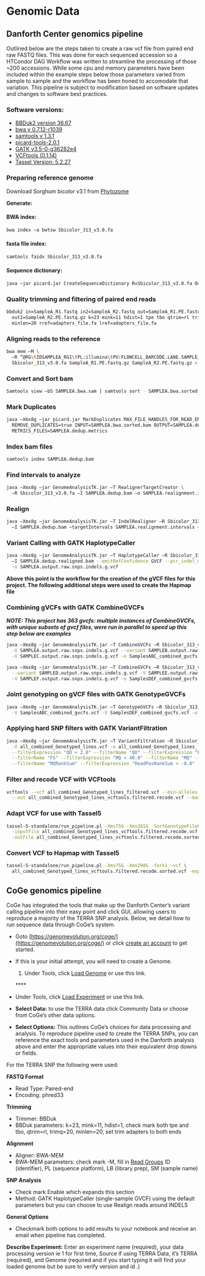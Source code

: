 # Genomic Data

## Danforth Center genomics pipeline

Outlined below are the steps taken to create a raw vcf file from paired end raw FASTQ files. This was done for each sequenced accession so a HTCondor DAG Workflow was written to streamline the processing of those ~200 accessions. While some cpu and memory parameters have been included within the example steps below those parameters varied from sample to sample and the workflow has been honed to accomodate that variation. This pipeline is subject to modification based on software updates and changes to software best practices.

### Software versions:

* [BBDuk2 version 36.67](https://jgi.doe.gov/data-and-tools/bbtools/bb-tools-user-guide/bbduk-guide/)
* [bwa v 0.7.12-r1039](http://bio-bwa.sourceforge.net)
* [samtools v 1.3.1](http://samtools.sourceforge.net)
* [picard-tools-2.0.1](https://broadinstitute.github.io/picard)
* [GATK v3.5-0-g36282e4](https://software.broadinstitute.org/gatk)
* [VCFtools \(0.1.14\)](https://vcftools.github.io)
* [Tassel Version: 5.2.27](https://bitbucket.org/tasseladmin/tassel-5-source/wiki/Home)

### Preparing reference genome

Download Sorghum bicolor v3.1 from [Phytozome](https://phytozome.jgi.doe.gov/pz/portal.html#!info?alias=Org_Sbicolor)

**Generate:**

#### BWA index:

```bash
bwa index –a bwtsw Sbicolor_313_v3.0.fa
```

#### fasta file index:

```bash
samtools faidx Sbicolor_313_v3.0.fa
```

#### Sequence dictionary:

```bash
java –jar picard.jar CreateSequenceDictionary R=Sbicolor_313_v3.0.fa O=Sbicolor_313_v3.0.dict
```

### Quality trimming and filtering of paired end reads

```bash
bbduk2 in=SampleA_R1.fastq in2=SampleA_R2.fastq out=SampleA_R1.PE.fastq.gz \
  out2=SampleA_R2.PE.fastq.gz k=23 mink=11 hdist=1 tpe tbo qtrim=rl trimq=20 \
  minlen=20 rref=adapters_file.fa lref=adapters_file.fa
```

### Aligning reads to the reference

```bash
bwa mem –M \
  –R “@RG\tIDSAMPLEA_RG1\tPL:illumina\tPU:FLOWCELL_BARCODE.LANE.SAMPLE_BARCODE_RG_UNIT\tLB:libraryprep-lib1\tSM:SAMPLEA” \
  Sbicolor_313_v3.0.fa SampleA_R1.PE.fastq.gz SampleA_R2.PE.fastq.gz > SAMPLEA.bwa.sam
```

### Convert and Sort bam

```bash
Samtools view –bS SAMPLEA.bwa.sam | samtools sort - SAMPLEA.bwa.sorted
```

### Mark Duplicates

```bash
java –Xmx8g –jar picard.jar MarkDuplicates MAX_FILE_HANDLES_FOR_READ_ENDS_MAP=1000 \
  REMOVE_DUPLICATES=true INPUT=SAMPLEA.bwa.sorted.bam OUTPUT=SAMPLEA.dedup.bam \
  METRICS_FILES=SAMPLEA.dedup.metrics
```

### Index bam files

```bash
samtools index SAMPLEA.dedup.bam
```

### Find intervals to analyze

```bash
java –Xmx8g –jar GenomeAnalysisTK.jar –T RealignerTargetCreator \
  –R Sbicolor_313_v3.0.fa –I SAMPLEA.dedup.bam –o SAMPLEA.realignment.intervals
```

### Realign

```bash
java –Xmx8g –jar GenomeAnalysisTK.jar –T IndelRealigner –R Sbicolor_313_v3.0.fa \
  –I SAMPLEA.dedup.bam –targetIntervals SAMPLEA.realignment.intervals –o SAMPLEA.dedup.realigned.bam
```

### Variant Calling with GATK HaplotypeCaller

```bash
java –Xmx8g –jar GenomeAnalysisTK.jar –T HaplotypeCaller –R Sbicolor_313_v3.0.fa \
  –I SAMPLEA.dedup.realigned.bam --emitRefConfidence GVCF --pcr_indel_model NONE \
  -o SAMPLEA.output.raw.snps.indels.g.vcf
```

**Above this point is the workflow for the creation of the gVCF files for this project. The following additional steps were used to create the Hapmap file**

### Combining gVCFs with GATK CombineGVCFs

_**NOTE: This project has 363 gvcfs: multiple instances of CombineGVCFs, with unique subsets of gvcf files, were run in parallel to speed up this step below are examples**_

```bash
java –Xmx8g –jar GenomeAnalysisTK.jar –T CombineGVCFs –R Sbicolor_313_v3.0.fa \
  -V SAMPLEA.output.raw.snps.indels.g.vcf --variant SAMPLEB.output.raw.snps.indels.g.vcf\
  -V SAMPLEC.output.raw.snps.indels.g.vcf -o SamplesABC_combined_gvcfs.vcf

java –Xmx8g –jar GenomeAnalysisTK.jar –T CombineGVCFs –R Sbicolor_313_v3.0.fa \
  --variant SAMPLED.output.raw.snps.indels.g.vcf -V SAMPLEE.output.raw.snps.indels.g.vcf \
  -V SAMPLEF.output.raw.snps.indels.g.vcf -o SamplesDEF_combined_gvcfs.vcf
```

### Joint genotyping on gVCF files with GATK GenotypeGVCFs

```bash
java –Xmx8g –jar GenomeAnalysisTK.jar –T GenotypeGVCFs –R Sbicolor_313_v3.0.fa \
  -V SamplesABC_combined_gvcfs.vcf -V SamplesDEF_combined_gvcfs.vcf -o all_combined_Genotyped_lines.vcf
```

### Applying hard SNP filters with GATK VariantFiltration

```bash
java –Xmx8g –jar GenomeAnalysisTK.jar –T VariantFiltration –R Sbicolor_313_v3.0.fa \
  -V all_combined_Genotyped_lines.vcf -o all_combined_Genotyped_lines_filtered.vcf \
  --filterExpression "QD < 2.0" --filterName "QD" --filterExpression "FS > 60.0" \
  --filterName "FS" --filterExpression "MQ < 40.0" --filterName "MQ" --filterExpression "MQRankSum < -12.5" \
  --filterName "MQRankSum" --filterExpression "ReadPosRankSum < -8.0" --filterName "ReadPosRankSum"
```

### Filter and recode VCF with VCFtools

```bash
vcftools --vcf all_combined_Genotyped_lines_filtered.vcf --min-alleles 2 --max-alleles 2 \
  --out all_combined_Genotyped_lines_vcftools.filtered.recode.vcf --max-missing 0.2 --recode
```

### Adapt VCF for use with Tassel5

```bash
tassel-5-standalone/run_pipeline.pl -Xms75G -Xmx265G -SortGenotypeFilePlugin \
  -inputFile all_combined_Genotyped_lines_vcftools.filtered.recode.vcf \
  -outFile all_combined_Genotyped_lines_vcftools.filtered.recode.sorted.vcf -fileType VCF
```

### Convert VCF to Hapmap with Tassel5

```bash
tassel-5-standalone/run_pipeline.pl -Xms75G -Xmx290G -fork1 -vcf \
  all_combined_Genotyped_lines_vcftools.filtered.recode.sorted.vcf -export -exportType Hapmap -runfork1
```

## CoGe genomics pipeline

CoGe has integrated the tools that make up the Danforth Center’s variant calling pipeline into their easy point and click GUI, allowing users to reproduce a majority of the TERRA SNP analysis.  Below, we detail how to run sequence data through CoGe’s system.

* Goto [https://genomevolution.org/coge/](https://genomevolution.org/coge/) or click [create an account](https://genomevolution.org/wiki/index.php/How_to_get_a_CoGe_account) to get started.
* If this is your initial attempt, you will need to create a Genome.

  1. Under Tools, click [Load Genome](https://genomevolution.org/coge/LoadGenome.pl) or use this link.

  \*\*\*\*

* Under Tools, click [Load Experiment](https://genomevolution.org/coge/LoadExperiment.pl) or use this link.
* **Select Data:** to use the TERRA data click Community Data or choose from CoGe’s other data options.
* **Select Options:** This outlines CoGe’s choices for data processing and analysis.  To reproduce pipeline used to create the TERRA SNPs, you can reference the exact tools and parameters used in the Danforth analysis above and enter the appropriate values into their equivalent drop downs or fields.

For the TERRA SNP the following were used: 

**FASTQ Format**

* Read Type: Paired-end 
* Encoding: phred33

**Trimming**

* Trimmer: BBDuk
* BBDuk parameters: k=23, mink=11, hdist=1, check mark both tpe and tbo,  qtrim=rl, trimq=20, minlen=20, set trim adapters to both ends

**Alignment**

* Aligner: BWA-MEM
* BWA-MEM parameters: check mark -M, fill in [Read Groups](https://gatkforums.broadinstitute.org/gatk/discussion/6472/read-groups) ID \(identifier\), PL \(sequence platform\), LB \(library prep\), SM \(sample name\)

**SNP Analysis**

* Check mark Enable which expands this section
* Method: GATK HaplotypeCaller \(single-sample GVCF\) using the default parameters but you can choose to use Realign reads around INDELS

**General Options**

* Checkmark both options to add results to your notebook and receive an email when pipeline has completed. 

**Describe Experiment:** Enter an experiment name \(required\), your data processing version ie 1 for first time, Source if using TERRA Data, it’s TERRA \(required\), and Genome \(required and if you start typing it will find your loaded genome but be sure to verify version and id .\)  


